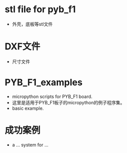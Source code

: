 # stl file for pyb_f1
- 外壳，底板等stl文件

# DXF文件

- 尺寸文件

# PYB_F1_examples

- micropython scripts for PYB_F1 board.
- 这里是适用于PYB_F1板子的micropython的例子程序集。
- basic example.

# 成功案例

- a ... system for ...

